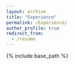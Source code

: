 ```yaml
---
layout: archive
title: "Experience"
permalink: /Experience/
author_profile: true
redirect_from:
  - /resume
---
```


{% include base_path %}
